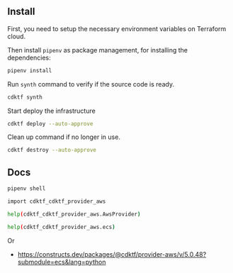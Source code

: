 ## Install

First, you need to setup the necessary environment variables on Terraform cloud.

Then install `pipenv` as package management, for installing the dependencies:

```sh
pipenv install
```

Run `synth` command to verify if the source code is ready.

```sh
cdktf synth
```

Start deploy the infrastructure

```sh
cdktf deploy --auto-approve
```

Clean up command if no longer in use.

```sh
cdktf destroy --auto-approve
```

## Docs

```sh
pipenv shell

import cdktf_cdktf_provider_aws

help(cdktf_cdktf_provider_aws.AwsProvider)

help(cdktf_cdktf_provider_aws.ecs)
```

Or

- https://constructs.dev/packages/@cdktf/provider-aws/v/5.0.48?submodule=ecs&lang=python
